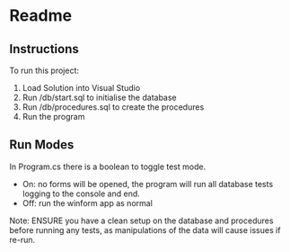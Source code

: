 # Readme

## Instructions

To run this project:
1. Load Solution into Visual Studio
2. Run /db/start.sql to initialise the database
3. Run /db/procedures.sql to create the procedures
4. Run the program

## Run Modes

In Program.cs there is a boolean to toggle test mode.
- On: no forms will be opened, the program will run all database tests logging to the console and end.
- Off: run the winform app as normal

Note: ENSURE you have a clean setup on the database and procedures before running any tests, 
as manipulations of the data will cause issues if re-run.